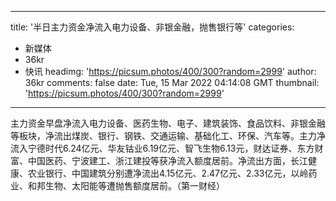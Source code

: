 
---
title: '半日主力资金净流入电力设备、非银金融，抛售银行等'
categories: 
 - 新媒体
 - 36kr
 - 快讯
headimg: 'https://picsum.photos/400/300?random=2999'
author: 36kr
comments: false
date: Tue, 15 Mar 2022 04:14:08 GMT
thumbnail: 'https://picsum.photos/400/300?random=2999'
---

<div>   
主力资金早盘净流入电力设备、医药生物、电子、建筑装饰、食品饮料、非银金融等板块，净流出煤炭、银行、钢铁、交通运输、基础化工、环保、汽车等。主力净流入宁德时代6.24亿元、华友钴业6.19亿元、智飞生物6.13元，财达证券、东方财富、中国医药、宁波建工、浙江建投等获净流入额度居前。净流出方面，长江健康、农业银行、中国建筑分别遭净流出4.15亿元、2.47亿元、2.33亿元，以岭药业、和邦生物、太阳能等遭抛售额度居前。（第一财经）  
</div>
            